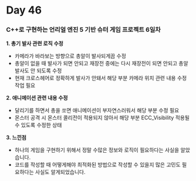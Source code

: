 # Day 46

### C++로 구현하는 언리얼 엔진 5 기반 슈터 게임 프로젝트 6일차

**1. 총기 발사 관련 로직 수정**

- 카메라가 바라보는 방향으로 총알이 발사되게끔 수정
- 총알이 없을 때 발사가 되면 안되고 재장전 중에는 다시 재장전이 되면 안되고 총알 발사도 안 되도록 수정
- 현재 크로스헤어로 정확하게 발사가 안돼서 해당 부분 카메라 위치 관련 내용 수정 작업 필요

**2. 애니메이션 관련 내용 수정**

- 달리기를 하면서 총을 쏘면 애니메이션이 부자연스러워서 해당 부분 수정 필요
- 몬스터 공격 시 몬스터 콜리전이 적용되지 않아서 해당 부분 ECC_Visibility 적용될 수 있도록 수정한 상태

**3. 느낀점**

- 하나의 게임을 구현하기 위해서 정말 수많은 정보와 로직이 필요하다는 사실을 알았습니다.
- 코드를 작성할 때 어떻게해야 최적화된 방법으로 작성할 수 있을지 많은 고민도 필요하다는 사실도 알게되었습니다.
